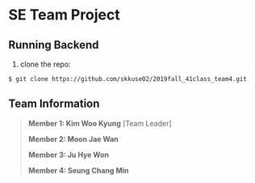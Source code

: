 # SE Team Project

## Running Backend
1. clone the repo:
```
$ git clone https://github.com/skkuse02/2019fall_41class_team4.git
```

## Team Information
> **Member 1: Kim Woo Kyung**
> [Team Leader]
>
> **Member 2: Moon Jae Wan**
> 
> **Member 3: Ju Hye Won**
> 
> **Member 4: Seung Chang Min**
